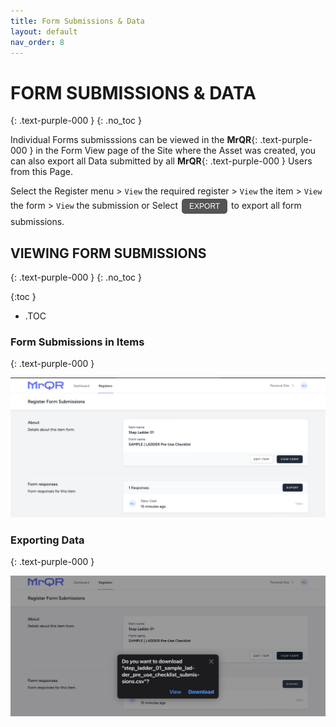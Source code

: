 ```yaml
---
title: Form Submissions & Data
layout: default
nav_order: 8
---
```

<html>
<head>
<style>
.button {
  padding: 5px 12px;
  text-align: center;
  text-decoration: none;
  display: inline-block;
  font-size: 12px;
  margin: 4px 2px;
  cursor: pointer; }
.button1 {background-color: #555555;} /* Black */
.button2 {background-color: white;}
.button1 {color: white;}
.button2 {color: black;}
.button1 {border: none;}
.button2 {border: 1px solid grey}
.button1 {border-radius: 5px;}
.button2 {border-radius: 5px;}
</style>
</head>
</html>

# **FORM SUBMISSIONS & DATA**
{: .text-purple-000 }
{: .no_toc }

Individual Forms submisssions can be viewed in the **MrQR**{: .text-purple-000 } in the Form View page of the Site where the Asset was created, you can also export all Data submitted by all **MrQR**{: .text-purple-000 } Users from this Page.

Select the Register menu > `View` the required register > `View` the item > `View` the form > `View` the submission or Select <button class="button button1">EXPORT</button> to export all form submissions.

## VIEWING FORM SUBMISSIONS
{: .text-purple-000 }
{: .no_toc }

{:toc }
- .TOC

### Form Submissions in Items
{: .text-purple-000 }

![Submissions](/assets/images/MrQR_Submission_Register.png "Register")


### Exporting Data
{: .text-purple-000 }

![Submissions](/assets/images/MrQR_Export_Data.png "Export")


